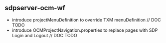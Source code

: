 ## sdpserver-ocm-wf

- introduce projectMenuDefinition to override TXM menuDefinition // DOC
  TODO
- introduce OCMProjectNavigation.properties to replace pages with SDP
  Login and Logout // DOC TODO